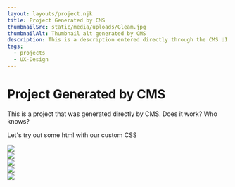 ```yaml
---
layout: layouts/project.njk
title: Project Generated by CMS
thumbnailSrc: static/media/uploads/Gleam.jpg
thumbnailAlt: Thumbnail alt generated by CMS
description: This is a description entered directly through the CMS UI.
tags:
  - projects
  - UX-Design
---
```

# Project Generated by CMS

This is a project that was generated directly by CMS. Does it work? Who knows?

Let's try out some html with our custom CSS

<div class="grid">
  <article class="frame-square">
    <img src="https://picsum.photos/800/400">
  </article>
  <article class="frame-square">
    <img src="https://picsum.photos/800">
  </article >
  <article class="frame-square">
    <img src="https://picsum.photos/800">
  </article>
  <article class="frame-square">
    <img src="https://picsum.photos/800">
  </article>
  <article class="frame-square">
    <img src="https://picsum.photos/800">
  </article>
</div>
